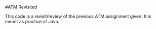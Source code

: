 #ATM Revisited

This code is a revisit/review of the previous ATM assignment given. It is meant as practice of Java.